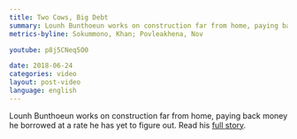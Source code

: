 ```yaml
---
title: Two Cows, Big Debt
summary: Lounh Bunthoeun works on construction far from home, paying back money he borrowed at a rate he has yet to figure out.
metrics-byline: Sokummono, Khan; Povleakhena, Nov

youtube: p8j5CNeq5O0

date: 2018-06-24
categories: video
layout: post-video
language: english
---
```


Lounh Bunthoeun works on construction far from home, paying back money he borrowed at a rate he has yet to figure out. Read his [full story](https://projects.voanews.com/cambodia-election-2018/english/profile/voter/voter-lounh-bunthoen-construction-worker-debt.html).

